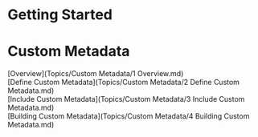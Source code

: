 ﻿

# Getting Started


# Custom Metadata
[Overview](Topics/Custom Metadata/1 Overview.md)  
[Define Custom Metadata](Topics/Custom Metadata/2 Define Custom Metadata.md)  
[Include Custom Metadata](Topics/Custom Metadata/3 Include Custom Metadata.md)  
[Building Custom Metadata](Topics/Custom Metadata/4 Building Custom Metadata.md)